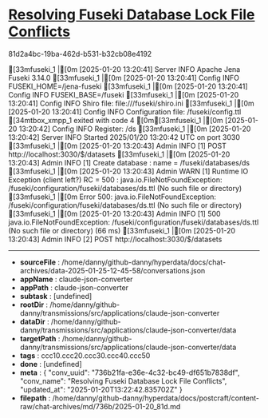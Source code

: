 # [Resolving Fuseki Database Lock File Conflicts](https://claude.ai/chat/736b21fa-e36e-4c32-bc49-df651b7838df)

81d2a4bc-19ba-462d-b531-b32cb08e4192

[33mfuseki_1   |[0m [2025-01-20 13:20:41] Server     INFO  Apache Jena Fuseki 3.14.0
[33mfuseki_1   |[0m [2025-01-20 13:20:41] Config     INFO  FUSEKI_HOME=/jena-fuseki
[33mfuseki_1   |[0m [2025-01-20 13:20:41] Config     INFO  FUSEKI_BASE=/fuseki
[33mfuseki_1   |[0m [2025-01-20 13:20:41] Config     INFO  Shiro file: file:///fuseki/shiro.ini
[33mfuseki_1   |[0m [2025-01-20 13:20:41] Config     INFO  Configuration file: /fuseki/config.ttl
[34mtbox_xmpp_1 exited with code 4
[0m[33mfuseki_1   |[0m [2025-01-20 13:20:42] Config     INFO  Register: /ds
[33mfuseki_1   |[0m [2025-01-20 13:20:42] Server     INFO  Started 2025/01/20 13:20:42 UTC on port 3030
[33mfuseki_1   |[0m [2025-01-20 13:20:43] Admin      INFO  [1] POST http://localhost:3030/$/datasets
[33mfuseki_1   |[0m [2025-01-20 13:20:43] Admin      INFO  [1] Create database : name = /fuseki/databases/ds
[33mfuseki_1   |[0m [2025-01-20 13:20:43] Admin      WARN  [1] Runtime IO Exception (client left?) RC = 500 : java.io.FileNotFoundException: /fuseki/configuration/fuseki/databases/ds.ttl (No such file or directory)
[33mfuseki_1   |[0m Error 500: java.io.FileNotFoundException: /fuseki/configuration/fuseki/databases/ds.ttl (No such file or directory)
[33mfuseki_1   |[0m [2025-01-20 13:20:43] Admin      INFO  [1] 500 java.io.FileNotFoundException: /fuseki/configuration/fuseki/databases/ds.ttl (No such file or directory) (66 ms)
[33mfuseki_1   |[0m [2025-01-20 13:20:43] Admin      INFO  [2] POST http://localhost:3030/$/datasets

---

* **sourceFile** : /home/danny/github-danny/hyperdata/docs/chat-archives/data-2025-01-25-12-45-58/conversations.json
* **appName** : claude-json-converter
* **appPath** : claude-json-converter
* **subtask** : [undefined]
* **rootDir** : /home/danny/github-danny/transmissions/src/applications/claude-json-converter
* **dataDir** : /home/danny/github-danny/transmissions/src/applications/claude-json-converter/data
* **targetPath** : /home/danny/github-danny/transmissions/src/applications/claude-json-converter/data
* **tags** : ccc10.ccc20.ccc30.ccc40.ccc50
* **done** : [undefined]
* **meta** : {
  "conv_uuid": "736b21fa-e36e-4c32-bc49-df651b7838df",
  "conv_name": "Resolving Fuseki Database Lock File Conflicts",
  "updated_at": "2025-01-20T13:22:42.835702Z"
}
* **filepath** : /home/danny/github-danny/hyperdata/docs/postcraft/content-raw/chat-archives/md/736b/2025-01-20_81d.md